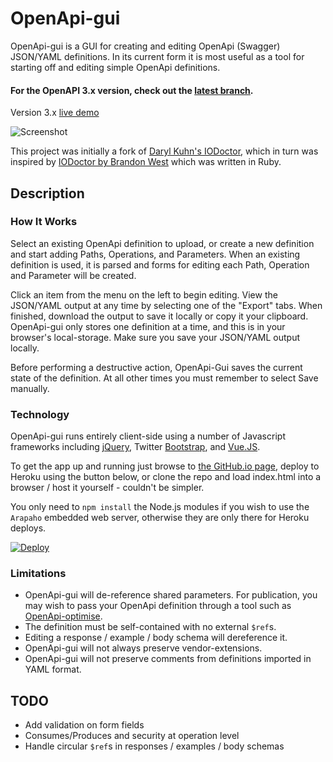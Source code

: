 OpenApi-gui
===========

OpenApi-gui is a GUI for creating and editing OpenApi (Swagger) JSON/YAML definitions. In its current form it is most useful as a tool for starting off and editing simple OpenApi definitions.

#### For the OpenAPI 3.x version, check out the [latest branch](https://github.com/Mermade/openapi-gui/tree/bulma).

Version 3.x [live demo](https://openapi-gui.herokuapp.com)

![Screenshot](https://mikeralphson.github.io/openapi-gui/img/screenshot.png)

This project was initially a fork of [Daryl Kuhn's IODoctor](https://github.com/darrylkuhn/iodoctor/tree/angular-port), which in turn was inspired by [IODoctor by Brandon West](https://github.com/brandonmwest/iodoctor) which was written in Ruby.

Description
-----------
### How It Works

Select an existing OpenApi definition to upload, or create a new definition and start adding Paths, Operations, and Parameters. When an existing definition is used, it is parsed and forms for editing each Path, Operation and Parameter will be created.

Click an item from the menu on the left to begin editing. View the JSON/YAML output at any time by selecting one of the "Export" tabs. When finished, download the output to save it locally or copy it your clipboard. OpenApi-gui only stores one definition at a time, and this is in your browser's local-storage. Make sure you save your JSON/YAML output locally.

Before performing a destructive action, OpenApi-Gui saves the current state of the definition. At all other times you must remember to select Save manually.

### Technology

OpenApi-gui runs entirely client-side using a number of Javascript frameworks including [jQuery](https://jquery.com/), Twitter [Bootstrap](https://getbootstrap.com/), and [Vue.JS](https://vuejs.org/).

To get the app up and running just browse to [the GitHub.io page](https://github.io/mermade/openapi-gui), deploy to Heroku using the button below, or clone the repo and load index.html into a browser / host it yourself - couldn't be simpler.

You only need to `npm install` the Node.js modules if you wish to use the `Arapaho` embedded web server, otherwise they are only there for Heroku deploys.

[![Deploy](https://www.herokucdn.com/deploy/button.svg)](https://heroku.com/deploy)

### Limitations

* OpenApi-gui will de-reference shared parameters. For publication, you may wish to pass your OpenApi definition through a tool such as [OpenApi-optimise](https://github.com/mermade/openapi_optimise).
* The definition must be self-contained with no external `$ref`s.
* Editing a response / example / body schema will dereference it.
* OpenApi-gui will not always preserve vendor-extensions.
* OpenApi-gui will not preserve comments from definitions imported in YAML format.

TODO
----

* Add validation on form fields
* Consumes/Produces and security at operation level
* Handle circular `$ref`s in responses / examples / body schemas

